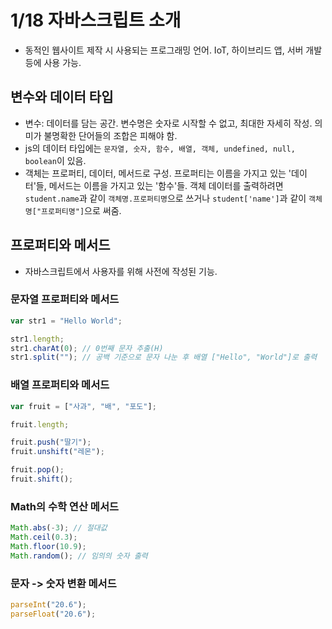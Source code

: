# 1/18 자바스크립트 소개

- 동적인 웹사이트 제작 시 사용되는 프로그래밍 언어. IoT, 하이브리드 앱, 서버 개발 등에 사용 가능.

## 변수와 데이터 타입

- 변수: 데이터를 담는 공간. 변수명은 숫자로 시작할 수 없고, 최대한 자세히 작성. 의미가 불명확한 단어들의 조합은 피해야 함.
- js의 데이터 타입에는 `문자열, 숫자, 함수, 배열, 객체, undefined, null, boolean`이 있음.
- 객체는 프로퍼티, 데이터, 메서드로 구성. 프로퍼티는 이름을 가지고 있는 '데이터'들, 메서드는 이름을 가지고 있는 '함수'들. 객체 데이터를 출력하려면 `student.name`과 같이 `객체명.프로퍼티명`으로 쓰거나 `student['name']`과 같이 `객체명["프로퍼티명"]`으로 써줌.

## 프로퍼티와 메서드

- 자바스크립트에서 사용자를 위해 사전에 작성된 기능.

### 문자열 프로퍼티와 메서드

```js
var str1 = "Hello World";

str1.length;
str1.charAt(0); // 0번째 문자 추출(H)
str1.split(""); // 공백 기준으로 문자 나눈 후 배열 ["Hello", "World"]로 출력
```

### 배열 프로퍼티와 메서드

```js
var fruit = ["사과", "배", "포도"];

fruit.length;

fruit.push("딸기");
fruit.unshift("레몬");

fruit.pop();
fruit.shift();
```

### Math의 수학 연산 메서드

```js
Math.abs(-3); // 절대값
Math.ceil(0.3);
Math.floor(10.9);
Math.random(); // 임의의 숫자 출력
```

### 문자 -> 숫자 변환 메서드

```js
parseInt("20.6");
parseFloat("20.6");
```
